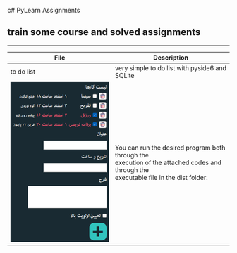 c# PyLearn Assignments
## train some course and solved assignments

---
| File                              | Description                                                                                                                                    |
|-----------------------------------|------------------------------------------------------------------------------------------------------------------------------------------------|
| to do list                        | very simple to do list with pyside6 and SQLite                                                                                                 |
| ![concentric](../22/ToDoList.png) | You can run the desired program both through the <br/>execution of the attached codes and through the<br/> executable file in the dist folder. |
